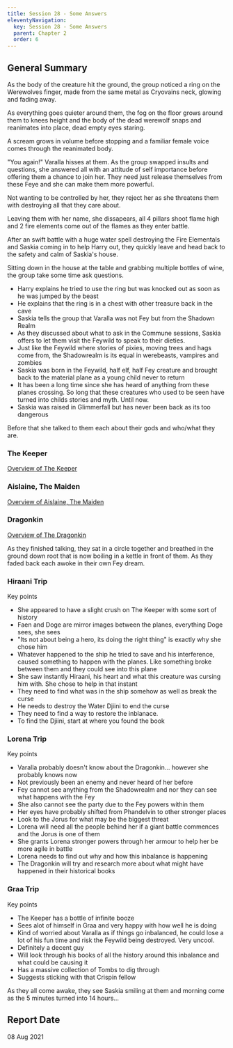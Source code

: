 ```yaml
---
title: Session 28 - Some Answers
eleventyNavigation:
  key: Session 28 - Some Answers
  parent: Chapter 2
  order: 6
---
```


## General Summary

As the body of the creature hit the ground, the group noticed a ring on the Werewolves finger, made from the same metal as Cryovains neck, glowing and fading away.

As everything goes quieter around them, the fog on the floor grows around them to knees height and the body of the dead werewolf snaps and reanimates into place, dead empty eyes staring.

A scream grows in volume before stopping and a familiar female voice comes through the reanimated body.

"You again!" Varalla hisses at them. As the group swapped insults and questions, she answered all with an attitude of self importance before offering them a chance to join her. They need just release themselves from these Feye and she can make them more powerful.

Not wanting to be controlled by her, they reject her as she threatens them with destroying all that they care about.

Leaving them with her name, she dissapears, all 4 pillars shoot flame high and 2 fire elements come out of the flames as they enter battle.

After an swift battle with a huge water spell destroying the Fire Elementals and Saskia coming in to help Harry out, they quickly leave and head back to the safety and calm of Saskia's house.

Sitting down in the house at the table and grabbing multiple bottles of wine, the group take some time ask questions.

- Harry explains he tried to use the ring but was knocked out as soon as he was jumped by the beast
- He explains that the ring is in a chest with other treasure back in the cave
- Saskia tells the group that Varalla was not Fey but from the Shadown Realm
- As they discussed about what to ask in the Commune sessions, Saskia offers to let them visit the Feywild to speak to their dieties.
- Just like the Feywild where stories of pixies, moving trees and hags come from, the Shadowrealm is its equal in werebeasts, vampires and zombies
- Saskia was born in the Feywild, half elf, half Fey creature and brought back to the material plane as a young child never to return
- It has been a long time since she has heard of anything from these planes crossing. So long that these creatures who used to be seen have turned into childs stories and myth. Until now.
- Saskia was raised in Glimmerfall but has never been back as its too dangerous

Before that she talked to them each about their gods and who/what they are.

### The Keeper

[Overview of The Keeper](../../../fey-deities/the-keeper)

### Aislaine, The Maiden

[Overview of Aislaine, The Maiden](../../../fey-deities/aislaine-the-maiden)

### Dragonkin

[Overview of The Dragonkin](../../../fey-deities/lorena-dragonkin)

As they finished talking, they sat in a circle together and breathed in the ground down root that is now boiling in a kettle in front of them. As they faded back each awoke in their own Fey dream.

### Hiraani Trip

Key points

- She appeared to have a slight crush on The Keeper with some sort of history
- Faen and Doge are mirror images between the planes, everything Doge sees, she sees
- "Its not about being a hero, its doing the right thing" is exactly why she chose him
- Whatever happened to the ship he tried to save and his interference, caused something to happen with the planes. Like something broke between them and they could see into this plane
- She saw instantly Hiraani, his heart and what this creature was cursing him with. She chose to help in that instant
- They need to find what was in the ship somehow as well as break the curse
- He needs to destroy the Water Djiini to end the curse
- They need to find a way to restore the inblanace.
- To find the Djiini, start at where you found the book

### Lorena Trip

Key points

- Varalla probably doesn't know about the Dragonkin... however she probably knows now
- Not previously been an enemy and never heard of her before
- Fey cannot see anything from the Shadowrealm and nor they can see what happens with the Fey
- She also cannot see the party due to the Fey powers within them
- Her eyes have probably shifted from Phandelvin to other stronger places
- Look to the Jorus for what may be the biggest threat
- Lorena will need all the people behind her if a giant battle commences and the Jorus is one of them
- She grants Lorena stronger powers through her armour to help her be more agile in battle
- Lorena needs to find out why and how this inbalance is happening
- The Dragonkin will try and research more about what might have happened in their historical books

### Graa Trip

Key points

- The Keeper has a bottle of infinite booze
- Sees alot of himself in Graa and very happy with how well he is doing
- Kind of worried about Varalla as if things go inbalanced, he could lose a lot of his fun time and risk the Feywild being destroyed. Very uncool.
- Definitely a decent guy
- Will look through his books of all the history around this inbalance and what could be causing it
- Has a massive collection of Tombs to dig through
- Suggests sticking with that Crispin fellow

As they all come awake, they see Saskia smiling at them and morning come as the 5 minutes turned into 14 hours...

## Report Date

08 Aug 2021
